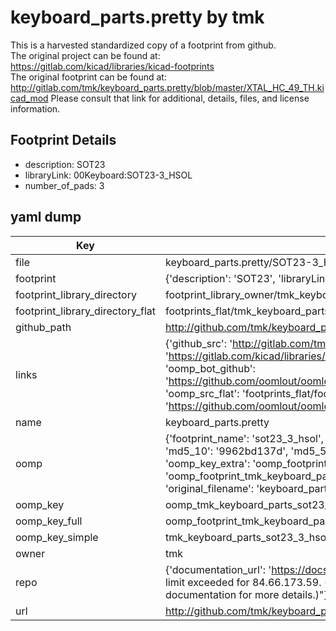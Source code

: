 # keyboard_parts.pretty by tmk  
This is a harvested standardized copy of a footprint from github.  
The original project can be found at:  
https://gitlab.com/kicad/libraries/kicad-footprints  
The original footprint can be found at:
http://gitlab.com/tmk/keyboard_parts.pretty/blob/master/XTAL_HC_49_TH.kicad_mod
Please consult that link for additional, details, files, and license information.  
## Footprint Details
* description: SOT23  
* libraryLink: 00Keyboard:SOT23-3_HSOL  
* number_of_pads: 3  
## yaml dump  
| Key | Value |  
| --- | --- |  
| file | keyboard_parts.pretty/SOT23-3_HSOL.kicad_mod |  
| footprint | {'description': 'SOT23', 'libraryLink': '00Keyboard:SOT23-3_HSOL', 'number_of_pads': 3} |  
| footprint_library_directory | footprint_library_owner/tmk_keyboard_parts.pretty |  
| footprint_library_directory_flat | footprints_flat/tmk_keyboard_parts_sot23_3_hsol/working |  
| github_path | http://github.com/tmk/keyboard_parts.pretty/blob/master/SOT23-3_HSOL.kicad_mod |  
| links | {'github_src': 'http://gitlab.com/tmk/keyboard_parts.pretty/blob/master/XTAL_HC_49_TH.kicad_mod', 'github_src_repo': 'https://gitlab.com/kicad/libraries/kicad-footprints', 'oomp_bot': 'footprints/tmk_keyboard_parts_sot23_3_hsol/working', 'oomp_bot_github': 'https://github.com/oomlout/oomlout_oomp_footprint_bot/tree/main/footprints/tmk_keyboard_parts_sot23_3_hsol/working', 'oomp_src_flat': 'footprints_flat/footprints_flat/tmk_keyboard_parts_sot23_3_hsol/working', 'oomp_src_flat_github': 'https://github.com/oomlout/oomlout_oomp_footprint_src/tree/main/footprints_flat/tmk_keyboard_parts_sot23_3_hsol/working'} |  
| name | keyboard_parts.pretty |  
| oomp | {'footprint_name': 'sot23_3_hsol', 'library_name': 'keyboard_parts', 'md5': '9962bd137d28689884861750caff007b', 'md5_10': '9962bd137d', 'md5_5': '9962b', 'md5_6': '9962bd', 'oomp_key': 'oomp_tmk_keyboard_parts_sot23_3_hsol', 'oomp_key_extra': 'oomp_footprint_tmk_keyboard_parts_sot23_3_hsol', 'oomp_key_full': 'oomp_footprint_tmk_keyboard_parts_sot23_3_hsol_9962bd', 'oomp_key_simple': 'tmk_keyboard_parts_sot23_3_hsol', 'original_filename': 'keyboard_parts.pretty/SOT23-3_HSOL.kicad_mod', 'owner_name': 'tmk'} |  
| oomp_key | oomp_tmk_keyboard_parts_sot23_3_hsol |  
| oomp_key_full | oomp_footprint_tmk_keyboard_parts_sot23_3_hsol |  
| oomp_key_simple | tmk_keyboard_parts_sot23_3_hsol |  
| owner | tmk |  
| repo | {'documentation_url': 'https://docs.github.com/rest/overview/resources-in-the-rest-api#rate-limiting', 'message': "API rate limit exceeded for 84.66.173.59. (But here's the good news: Authenticated requests get a higher rate limit. Check out the documentation for more details.)"} |  
| url | http://github.com/tmk/keyboard_parts.pretty |  

